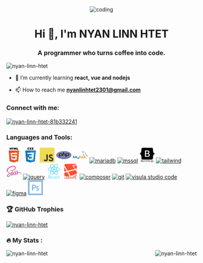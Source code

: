 <div align="center">
  <img alt="coding" width="250" src="https://media.tenor.com/6JptszQgCnkAAAAi/text-work.gif">
</div>

<h1 align="center">Hi 👋, I'm NYAN LINN HTET</h1>
<h3 align="center">A programmer who turns coffee into code.</h3>

<p align="left"> <img src="https://komarev.com/ghpvc/?username=nyan-linn-htet&label=Profile%20views&color=0e75b6&style=flat" alt="nyan-linn-htet" /> </p>

- 🌱 I’m currently learning **react, vue and nodejs**

- 📫 How to reach me **nyanlinhtet2301@gmail.com**

<h3 align="left">Connect with me:</h3>
<p align="left">
<a href="https://linkedin.com/in/nyan-linn-htet-81b332241" target="blank"><img align="center" src="https://raw.githubusercontent.com/rahuldkjain/github-profile-readme-generator/master/src/images/icons/Social/linked-in-alt.svg" alt="nyan-linn-htet-81b332241" height="30" width="40" /></a>
</p>

<h3 align="left">Languages and Tools:</h3>
<p align="left"> 
	<a href="https://www.w3.org/html/" target="_blank" rel="noreferrer"><img src="https://raw.githubusercontent.com/devicons/devicon/master/icons/html5/html5-original-wordmark.svg" alt="html5" width="40" height="40"/></a>
	<a href="https://www.w3schools.com/css/" target="_blank" rel="noreferrer"><img src="https://raw.githubusercontent.com/devicons/devicon/master/icons/css3/css3-original-wordmark.svg" alt="css3" width="40" height="40"/></a>
	<a href="https://developer.mozilla.org/en-US/docs/Web/JavaScript" target="_blank" rel="noreferrer"><img src="https://raw.githubusercontent.com/devicons/devicon/master/icons/javascript/javascript-original.svg" alt="javascript" width="40" height="40"/></a>
	<a href="https://www.php.net" target="_blank" rel="noreferrer"><img src="https://raw.githubusercontent.com/devicons/devicon/master/icons/php/php-original.svg" alt="php" width="40" height="40"/></a>
	<a href="https://www.mysql.com/" target="_blank" rel="noreferrer"><img src="https://raw.githubusercontent.com/devicons/devicon/master/icons/mysql/mysql-original-wordmark.svg" alt="mysql" width="40" height="40"/></a>
	<a href="https://mariadb.org/" target="_blank" rel="noreferrer"><img src="https://www.vectorlogo.zone/logos/mariadb/mariadb-icon.svg" alt="mariadb" width="40" height="40"/></a>
	<a href="https://www.microsoft.com/en-us/sql-server" target="_blank" rel="noreferrer"><img src="https://www.svgrepo.com/show/303229/microsoft-sql-server-logo.svg" alt="mssql" width="40" height="40"/></a>
	<a href="https://getbootstrap.com" target="_blank" rel="noreferrer"><img src="https://raw.githubusercontent.com/devicons/devicon/master/icons/bootstrap/bootstrap-plain-wordmark.svg" alt="bootstrap" width="40" height="40"/></a>
	<a href="https://tailwindcss.com/" target="_blank" rel="noreferrer"><img src="https://www.vectorlogo.zone/logos/tailwindcss/tailwindcss-icon.svg" alt="tailwind" width="40" height="40"/></a>
	<a href="https://sass-lang.com" target="_blank" rel="noreferrer"><img src="https://raw.githubusercontent.com/devicons/devicon/master/icons/sass/sass-original.svg" alt="sass" width="40" height="40"/></a>
	<a href="https://jquery.com/" target="_blank" rel="noreferrer"><img src="https://cdn.jsdelivr.net/gh/devicons/devicon/icons/jquery/jquery-original.svg" width="40" height="40" alt="jquery"/></a>
	<a href="https://reactjs.org/" target="_blank" rel="noreferrer"><img src="https://raw.githubusercontent.com/devicons/devicon/master/icons/react/react-original-wordmark.svg" alt="react" width="40" height="40"/></a>
	<a href="https://laravel.com/" target="_blank" rel="noreferrer"><img src="https://raw.githubusercontent.com/devicons/devicon/master/icons/laravel/laravel-plain-wordmark.svg" alt="laravel" width="40" height="40"/></a>
	<a href="https://getcomposer.org/" target="_blank" rel="noreferrer"><img src="https://cdn.jsdelivr.net/gh/devicons/devicon/icons/composer/composer-original.svg" width="40" height="40" alt="composer"/></a>
	<a href="https://git-scm.com/" target="_blank" rel="noreferrer"><img src="https://www.vectorlogo.zone/logos/git-scm/git-scm-icon.svg" alt="git" width="40" height="40"/></a>
	<a href="https://code.visualstudio.com/" target="_blank" rel="noreferrer"><img src="https://cdn.jsdelivr.net/gh/devicons/devicon/icons/vscode/vscode-original.svg" width="40" height="40" alt="visula studio code"/></a>
	<a href="https://www.figma.com/" target="_blank" rel="noreferrer"><img src="https://www.vectorlogo.zone/logos/figma/figma-icon.svg" alt="figma" width="40" height="40"/></a>
	<a href="https://www.photoshop.com/en" target="_blank" rel="noreferrer"><img src="https://raw.githubusercontent.com/devicons/devicon/master/icons/photoshop/photoshop-line.svg" alt="photoshop" width="40" height="40"/></a>
</p>

<h3 align="left">🏆  GitHub Trophies</h3>

<p align="left"> <a href="https://github.com/ryo-ma/github-profile-trophy"><img src="https://github-profile-trophy.vercel.app/?username=nyan-linn-htet&theme=dracula" alt="nyan-linn-htet" /></a> </p>

<h3 align="left">🔥  My Stats :</h3>

<div>
  <img src="https://github-readme-stats.vercel.app/api?username=nyan-linn-htet&show_icons=true&locale=en&theme=dracula" alt="nyan-linn-htet" />
    
  <img align="right" src="https://github-readme-streak-stats.herokuapp.com/?user=nyan-linn-htet&theme=dracula" alt="nyan-linn-htet" />
</div>

